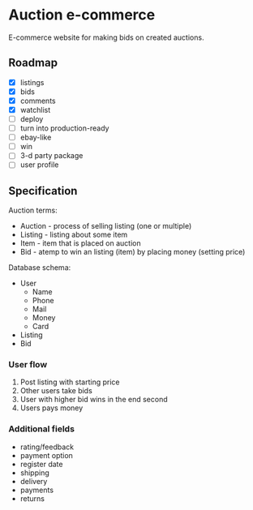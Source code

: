 # Auction e-commerce

E-commerce website for making bids on created auctions.

## Roadmap

- [x] listings
- [x] bids
- [x] comments
- [x] watchlist
- [ ] deploy
- [ ] turn into production-ready
- [ ] ebay-like
- [ ] win
- [ ] 3-d party package
- [ ] user profile

## Specification

Auction terms:
- Auction - process of selling listing (one or multiple)
- Listing - listing about some item
- Item - item that is placed on auction
- Bid - atemp to win an listing (item) by placing money (setting price)

Database schema:

- User
    * Name
    * Phone
    * Mail
    * Money
    * Card
- Listing
- Bid

### User flow

1. Post listing with starting price
2. Other users take bids
3. User with higher bid wins in the end second
4. Users pays money

### Additional fields

- rating/feedback
- payment option
- register date
- shipping
- delivery
- payments
- returns